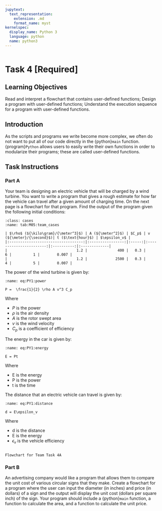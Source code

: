 ```yaml
---
jupytext:
  text_representation:
    extension: .md
    format_name: myst
kernelspec:
  display_name: Python 3
  language: python
  name: python3
---
```

```{include} /macros.md
```

# Task 4 [Required]

## Learning Objectives
Read and interpret a flowchart that contains user-defined functions; Design a program with user-defined functions; Understand the execution sequence for a program with user-defined functions.

## Introduction
As the scripts and programs we write become more complex, we often do not want to put all of our code directly in the {python}`main` function. {program}`Python` allows users to easily write their own functions in order to modularize their programs; these are called user-defined functions.

## Task Instructions
### Part A 
Your team is designing an electric vehicle that will be charged by a wind turbine. You want to write a program that gives a rough estimate for how far the vehicle can travel after a given amount of charging time. On the next page is a flowchart for that program. Find the output of the program given the following initial conditions:

```{table} Cases for M05 team task 4
:class: cases
:name: tab:M05:team_cases

| $\rho$ (${\kilo\gram}/{\meter^3}$) | A (${\meter^2}$) | $C_p$ | v (${\meter}/{\second}$)| t ($\text{hour}$) | $\epsilon_v$ | 
|:----------------------------------:|:----------------:|:-----:|:-----------------------:|:----------:|:-------------|
|                                1.2 |              400 |   0.3 |                       6 |          1 |        0.007 |
|                                1.2 |             2500 |   0.3 |                       4 |          5 |        0.007 |
```

The power of the wind turbine is given by:

```{math}
:name: eq:PY1:power

P =  \frac{1}{2} \rho A v^3 C_p
```

Where 
- $P$ is the power
- $\rho$ is the air density
- $A$ is the rotor swept area
- $v$ is the wind velocity
- $C_p$ is a coefficient of efficiency

The energy in the car is given by:

```{math}
:name: eq:PY1:energy

E = Pt
```

Where
- E is the energy
- P is the power
- t is the time

The distance that an electric vehicle can travel is given by:
```{math}
:name: eq:PY1:distance

d = E\epsilon_v
```

Where
- d is the distance
- E is the energy
- $\epsilon_v$ is the vehicle efficiency

```{figure} ../figures/m5_tt4_flowchart.png

Flowchart for Team Task 4A
```

### Part B
An advertising company would like a program that allows them to compare the unit cost of various circular signs that they make. Create a flowchart for a program where the user can input the diameter (in inches) and price (in dollars) of a sign and the output will display the unit cost (dollars per square inch) of the sign. Your program should include a {python}`main` function, a function to calculate the area, and a function to calculate the unit price.